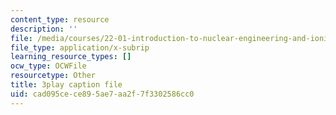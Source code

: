 ```yaml
---
content_type: resource
description: ''
file: /media/courses/22-01-introduction-to-nuclear-engineering-and-ionizing-radiation-fall-2016/cad095cece895ae7aa2f7f3302586cc0_YLp8RziRbpg.vtt
file_type: application/x-subrip
learning_resource_types: []
ocw_type: OCWFile
resourcetype: Other
title: 3play caption file
uid: cad095ce-ce89-5ae7-aa2f-7f3302586cc0
---
```

